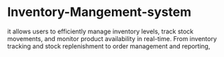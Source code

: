 # Inventory-Mangement-system
 it allows users to efficiently manage inventory levels, track stock movements, and monitor product availability in real-time. From inventory tracking and stock replenishment to order management and reporting, 
